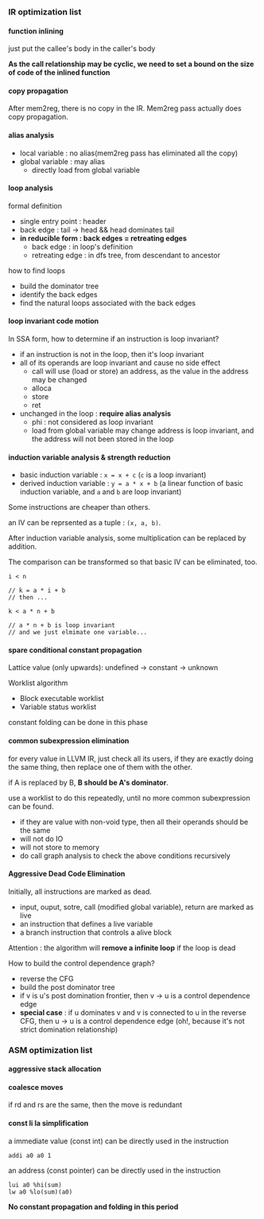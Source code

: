 ### IR optimization list
#### function inlining

just put the callee's body in the caller's body

**As the call relationship may be cyclic, we need to set a bound on the size of code of the inlined function**

#### copy propagation

After mem2reg, there is no copy in the IR. Mem2reg pass actually does copy propagation.

#### alias analysis

- local variable : no alias(mem2reg pass has eliminated all the copy)
- global variable : may alias
  - directly load from global variable

#### loop analysis

formal definition
- single entry point : header
- back edge : tail -> head &&  head dominates tail
- **in reducible form : back edges = retreating edges**
  - back edge : in loop's definition
  - retreating edge : in dfs tree, from descendant to ancestor

how to find loops
- build the dominator tree
- identify the back edges
- find the natural loops associated with the back edges

#### loop invariant code motion

In SSA form, how to determine if an instruction is loop invariant?

- if an instruction is not in the loop, then it's loop invariant
- all of its operands are loop invariant and cause no side effect
  - call will use (load or store) an address, as the value in the address may be changed
  - alloca
  - store
  - ret
- unchanged in the loop : **require alias analysis**
  - phi : not considered as loop invariant
  - load from global variable may change
    address is loop invariant, and the address will not been stored in the loop

#### induction variable analysis & strength reduction

- basic induction variable : `x = x + c` 
  (`c` is a loop invariant)
- derived induction variable : `y = a * x + b` 
  (a linear function of basic induction variable, and `a` and `b` are loop invariant)

Some instructions are cheaper than others.

an IV can be reprsented as a tuple : `(x, a, b)`.

After induction variable analysis, some multiplication can be replaced by addition.

The comparison can be transformed so that basic IV can be eliminated, too.

```
i < n

// k = a * i + b
// then ...

k < a * n + b

// a * n + b is loop invariant
// and we just elmimate one variable...
```


#### spare conditional constant propagation

Lattice value (only upwards): undefined -> constant -> unknown

Worklist algorithm
- Block executable worklist
- Variable status worklist

constant folding can be done in this phase

#### common subexpression elimination

for every value in LLVM IR, just check all its users, if they are exactly doing the same thing, then replace one of them with the other.

if A is replaced by B, **B should be A's dominator**.

use a worklist to do this repeatedly, until no more common subexpression can be found.

- if they are value with non-void type, then all their operands should be the same
- will not do IO
- will not store to memory
- do call graph analysis to check the above conditions recursively


#### Aggressive Dead Code Elimination

Initially, all instructions are marked as dead.

- input, ouput, sotre, call (modified global variable), return are marked as live
- an instruction that defines a live variable
- a branch instruction that controls a alive block

Attention : the algorithm will **remove a infinite loop** if the loop is dead

How to build the control dependence graph?

- reverse the CFG
- build the post dominator tree
- if v is u's post domination frontier, then v -> u is a control dependence edge
- **special case** : if u dominates v and v is connected to u in the reverse CFG, then u -> u is a control dependence edge
  (oh!, because it's not strict domination relationship)

### ASM optimization list
#### aggressive stack allocation

#### coalesce moves
if rd and rs are the same, then the move is redundant
#### const li la simplification
a immediate value (const int) can be directly used in the instruction
```
addi a0 a0 1
```

an address (const pointer) can be directly used in the instruction
```
lui a0 %hi(sum)
lw a0 %lo(sum)(a0)
```

**No constant propagation and folding in this period**